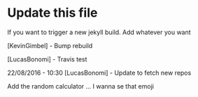 # Update this file

If you want to trigger a new jekyll build. Add whatever you want

[KevinGimbel] - Bump rebuild

[LucasBonomi] - Travis test

22/08/2016 - 10:30 [LucasBonomi] - Update to fetch new repos

Add the random calculator … I wanna se that emoji

